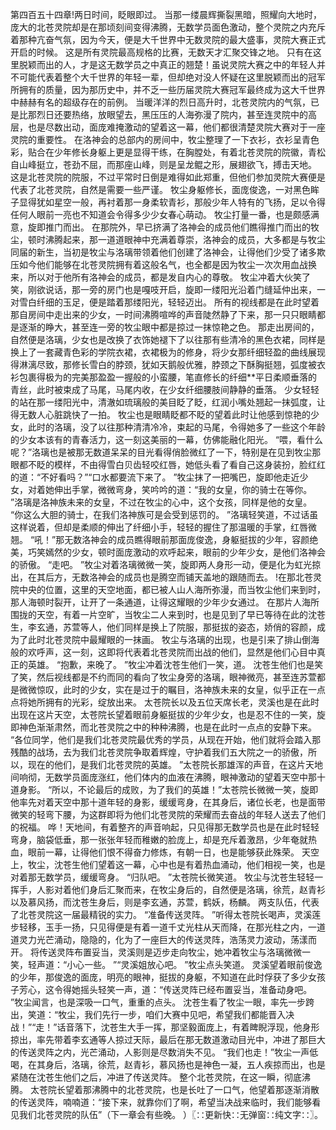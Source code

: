 第四百五十四章!两日时间，眨眼即过。
当那一缕晨辉撕裂黑暗，照耀向大地时，庞大的北苍灵院却是在那顷刻间变得沸腾，无数学员面色激动，整个灵院之内充斥着那种亢奋气氛，因为今天，便是大千世界中无数灵院的最大盛事，灵院大赛正式开启的时候。
这是所有灵院最高规格的比赛，无数天才汇聚交锋之地。
只有在这里脱颖而出的人，才是这无数学员之中真正的翘楚！虽说灵院大赛之中的年轻人并不可能代表着整个大千世界的年轻一辈，但却绝对没人怀疑在这里脱颖而出的冠军所拥有的质量，因为那历史中，并不乏一些历届灵院大赛冠军最终成为这大千世界中赫赫有名的超级存在的前例。
当暖洋洋的烈日高升时，北苍灵院内的气氛，已是比那烈日还要热络，放眼望去，黑压压的人海弥漫了院内，甚至连灵院中的高层，也是尽数出动，面庞难掩激动的望着这一幕，他们都很清楚灵院大赛对于一座灵院的重要性。
在洛神会的总部内的房间中，牧尘整理了一下衣衫，衣衫呈青色彩，贴合在少年修长身躯上更是显得干练，在胸膛处，有着北苍灵院的院徽，青松自山峰挺立，苍劲不屈，而那座山峰，则是呈龙鲲之形，展翅欲飞，搏击天地。
这是北苍灵院的院服，不过平常时日倒是难得如此郑重，但他们参加灵院大赛便是代表了北苍灵院，自然是需要一些严谨。
牧尘身躯修长，面庞俊逸，一对黑色眸子显得犹如星空一般，再衬着那一身柔软青衫，那般少年人特有的飞扬，足以令得任何人眼前一亮也不知道会令得多少少女春心萌动。
牧尘打量一番，也是颇感满意，旋即推门而出。
在那院外，早已挤满了洛神会的成员他们瞧得推门而出的牧尘，顿时沸腾起来，那一道道眼神中充满着尊崇，洛神会的成员，大多都是与牧尘同届的新生，当初是牧尘与洛璃带领着他们创建了洛神会，让得他们少受了诸多欺压如今他们能够在北苍灵院拥有着这般名气，也全都是因为牧尘一次次用血战换来，所以对于他所有洛神会的成员，都是发自内心的尊敬。
牧尘冲着大伙笑了笑，刚欲说话，那一旁的房门也是嘎吱开启，旋即一缕阳光沿着门缝延仲出来，一对雪白纤细的玉足，便是踏着那缕阳光，轻轻迈出。
所有的视线都是在此时望着那自房间中走出来的少女，一时间沸腾喧哗的声音陡然静了下来，那一只只眼睛都是逐渐的睁大，甚至连一旁的牧尘眼中都是掠过一抹惊艳之色。
那走出房间的，自然便是洛璃，少女也是改换了衣饰她褪下了以往那有些清冷的黑色衣裙，同样是换上了一套藏青色彩的学院衣裙，衣裙极为的修身，将少女那纤细轻盈的曲线展现得淋漓尽致，那修长雪白的脖颈，犹如天鹅般优雅，脖颈之下酥胸挺翘，弧度被衣衫包裹得极为的完美那盈盈一握般的小蛮腰，笔直修长的纤细**平日柔顺垂落的青丝，此时被束成了马尾，马尾内收，在少女纤细腰肢间静静的垂落。
少女轻轻的站在那一缕阳光中，清澈如琉璃般的美目眨了眨，红润小嘴处翘起一抹弧度，让得无数人心脏跳快了一拍。
牧尘也是眼睛眨都不眨的望着此时让他感到惊艳的少女，此时的洛璃，没了以往那种清清冷冷，束起的马尾，令得她多了一些这个年龄的少女本该有的青春活力，这一刻这美丽的一幕，仿佛能融化阳光。
“喂，看什么呢？”洛璃也是被那无数道呆呆的目光看得俏脸微红了一下，特别是在见到牧尘那眼都不眨的模样，不由得雪白贝齿轻咬红唇，她低头看了看自己这身装扮，脸红红的道：“不好看吗？”“口水都要流下来了。
”牧尘抹了一把嘴巴，旋即他走近少女，对着她伸出手掌，微微弯身，笑吟吟的道：“我的女皇，你的骑士在等你。
”洛璃是洛神族未来的女皇，不过在牧尘的心中，这个女孩，同样是他的女皇。
“你这么大胆的骑士，在我们洛神族可是会受到惩罚的。
”洛璃轻笑道，不过话虽这样说着，但却是柔顺的伸出了纤细小手，轻轻的握住了那温暖的手掌，红唇微翘。
“吼！”那无数洛神会的成员瞧得眼前那面庞俊逸，身躯挺拔的少年，容颜绝美，巧笑嫣然的少女，顿时面庞激动的欢呼起来，眼前的少年少女，是他们洛神会的骄傲。
“走吧。
”牧尘对着洛璃微微一笑，旋即两人身形一动，便是化为虹光掠出，在其后方，无数洛神会的成员也是腾空而铺天盖地的跟随而去。
!在那北苍灵院中央的位置，这里的天空地面，都已被人山人海所弥漫，而当牧尘他们来到时，那人海顿时裂开，让开了一条通道，让得这耀眼的少年少女通过。
在那片人海所围拢的天空，有着一片空旷，当牧尘二人来到时，也是见到了早已等待在此的沈苍生，李玄通，苏萱等人，他们同样是换上了院服，那挺拔的姿态，娇俏的容颜，成为了此时北苍灵院中最耀眼的一抹画。
牧尘与洛璃的出现，也是引来了排山倒海般的欢呼声，这一刻，这即将代表着北苍灵院而出战的他们，显然是他们心目中真正的英雄。
“抱歉，来晚了。
”牧尘冲着沈苍生他们一笑，道。
沈苍生他们也是笑了笑，然后视线都是不约而同的看向了牧尘身旁的洛璃，眼神微亮，甚至连苏萱都是微微惊叹，此时的少女，实在是过于的瞩目，洛神族未来的女皇，似乎正在一点点将她所拥有的光彩，绽放出来。
太苍院长以及五位天席长老，灵溪也是在此时出现在这片天空，太苍院长望着眼前身躯挺拔的少年少女，也是忍不住的一笑，旋即神色渐渐肃然，而北苍灵院之中的种种沸腾，也是在此时一点点的安静下来。
“各位同学，他们是我们北苍灵院最优秀的学员，从现在开始，他们就将会踏入那残酷的战场，去为我们北苍灵院争取着辉煌，守护着我们五大院之一的骄傲，所以，现在的他们，是我们北苍灵院的英雄。
”太苍院长那雄浑的声音，在这片天地间响彻，无数学员面庞涨红，他们体内的血液在沸腾，眼神激动的望着天空中那十道身影。
“所以，不论最后的成败，为了我们的英雄！”太苍院长微微一笑，旋即他率先对着天空中那十道年轻的身影，缓缓弯身，在其身后，诸位长老，也是面带微笑的轻弯下腰，为这群即将为他们北苍灵院的荣耀而去奋战的年轻人送去了他们的祝福。
哗！天地间，有着整齐的声音响起，只见得那无数学员也是在此时轻轻弯身，脑袋低垂，那一张张年轻而稚嫩的脸庞上，却是充斥着激昂，少年奄就热血，眼前一幕，让得他们恨不得奋力修炼，有朝一日，也是能够获此殊荣。
天空上，牧尘，沈苍生他们望着这一幕，心中也是有着热血涌动，他们相视一笑，也是对着那无数学员，缓缓弯身。
“归队吧。
”太苍院长微笑道。
牧尘与沈苍生轻轻一挥手，人影对着他们身后汇聚而来，在牧尘身后的，自然便是洛璃，徐荒，赵青衫以及慕风扬，而沈苍生身后，则是李玄通，苏萱，鹤妖，杨麟。
两支队伍，代表了北苍灵院这一届最精锐的实力。
“准备传送灵阵。
”听得太苍院长喝声，灵溪莲步轻移，玉手一扬，只见得便是有着一道千丈光柱从天而降，在那光柱之内，一道道灵力光芒涌动，隐隐的，化为了一座巨大的传送灵阵，浩荡灵力波动，荡漾而开。
将传送灵阵布置妥当，灵溪则是迈步走向牧尘，她冲着牧尘与洛璃微微一笑，轻声道：“小心一些。
”“灵溪姐放心吧。
”牧尘点头笑道。
灵溪望着眼前俊逸的少年，那俊逸的面庞，明亮的眼神，挺拔的身躯，不知道在此时俘获了多少女孩子芳心，这令得她摇头轻笑一声，道：“传送灵阵已经布置妥当，准备动身吧。
”牧尘闻言，也是深吸一口气，重重的点头。
沈苍生看了牧尘一眼，率先一步跨出，笑道：“牧尘，我们先行一步，咱们大赛中见吧，希望我们都能晋入决战！”“走！”话音落下，沈苍生大手一挥，那坚毅面庞上，有着睥睨浮现，他身形掠出，率先带着李玄通等人掠过天际，最后在那无数道激动目光中，冲进了那巨大的传送灵阵之内，光芒涌动，人影则是尽数消失不见。
“我们也走！”牧尘一声低喝，在其身后，洛璃，徐荒，赵青衫，慕风扬也是神色一凝，五人疾掠而出，也是紧随在沈苍生他们之后，冲进了传送灵阵。
整个北苍灵院，在这一瞬，彻底沸腾。
太苍院长望着那沸腾中的北苍灵院，也是长吐了一口气，他望着那逐渐消散的传送灵阵，喃喃道：“接下来，就靠你们了啊，希望当决战来临时，我们能够看见我们北苍灵院的队伍”（下一章会有些晚。
）〖∷更新快∷无弹窗∷纯文字∷〗。
